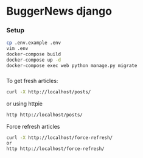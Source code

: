 # BuggerNews django

### Setup

```bash
cp .env.example .env
vim .env
docker-compose build
docker-compose up -d
docker-compose exec web python manage.py migrate
```

###

To get fresh articles:

```bash
curl -X http://localhost/posts/
```

or using httpie
```bash
http http://localhost/posts/
```

Force refresh articles
```bash
curl -X http://localhost/force-refresh/
or
http http://localhost/force-refresh/
```
